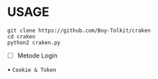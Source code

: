 # USAGE
```
git clone https://github.com/Boy-Tolkit/craken
cd craken
python2 craken.py
```
- [ ] Metode Login

• `Cookie & Token`
